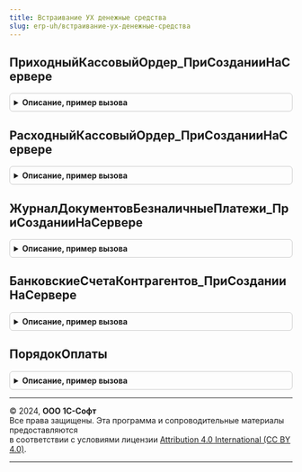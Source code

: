 ```yaml
---
title: Встраивание УХ денежные средства
slug: erp-uh/встраивание-ух-денежные-средства
---
```



## ПриходныйКассовыйОрдер_ПриСозданииНаСервере
<details style="margin: 1em 0; padding: 0.5em; border: 1px solid #ccc; border-radius: 6px;">

<summary style="font-weight: bold; cursor: pointer;">Описание, пример вызова</summary>

```bsl

Процедура ПриходныйКассовыйОрдер_ПриСозданииНаСервере(Форма, Отказ, СтандартнаяОбработка) Экспорт
```

Пример вызова
```bsl
ВстраиваниеУХДенежныеСредства.ПриходныйКассовыйОрдер_ПриСозданииНаСервере(Форма, Отказ, СтандартнаяОбработка) 
```
</details>

## РасходныйКассовыйОрдер_ПриСозданииНаСервере
<details style="margin: 1em 0; padding: 0.5em; border: 1px solid #ccc; border-radius: 6px;">

<summary style="font-weight: bold; cursor: pointer;">Описание, пример вызова</summary>

```bsl

Процедура РасходныйКассовыйОрдер_ПриСозданииНаСервере(Форма, Отказ, СтандартнаяОбработка) Экспорт
```

Пример вызова
```bsl
ВстраиваниеУХДенежныеСредства.РасходныйКассовыйОрдер_ПриСозданииНаСервере(Форма, Отказ, СтандартнаяОбработка) 
```
</details>

## ЖурналДокументовБезналичныеПлатежи_ПриСозданииНаСервере
<details style="margin: 1em 0; padding: 0.5em; border: 1px solid #ccc; border-radius: 6px;">

<summary style="font-weight: bold; cursor: pointer;">Описание, пример вызова</summary>

```bsl

Процедура ЖурналДокументовБезналичныеПлатежи_ПриСозданииНаСервере(Форма, Отказ, СтандартнаяОбработка) Экспорт
```

Пример вызова
```bsl
ВстраиваниеУХДенежныеСредства.ЖурналДокументовБезналичныеПлатежи_ПриСозданииНаСервере(Форма, Отказ, СтандартнаяОбработка) 
```
</details>

## БанковскиеСчетаКонтрагентов_ПриСозданииНаСервере
<details style="margin: 1em 0; padding: 0.5em; border: 1px solid #ccc; border-radius: 6px;">

<summary style="font-weight: bold; cursor: pointer;">Описание, пример вызова</summary>

```bsl

Процедура БанковскиеСчетаКонтрагентов_ПриСозданииНаСервере(Форма, Отказ, СтандартнаяОбработка) Экспорт
```

Пример вызова
```bsl
ВстраиваниеУХДенежныеСредства.БанковскиеСчетаКонтрагентов_ПриСозданииНаСервере(Форма, Отказ, СтандартнаяОбработка) 
```
</details>

## ПорядокОплаты
<details style="margin: 1em 0; padding: 0.5em; border: 1px solid #ccc; border-radius: 6px;">

<summary style="font-weight: bold; cursor: pointer;">Описание, пример вызова</summary>

```bsl

Функция ПорядокОплаты(ВалютаВзаиморасчетов, ВалютаОплаты) Экспорт
```

Пример вызова
```bsl
Результат = ВстраиваниеУХДенежныеСредства.ПорядокОплаты(ВалютаВзаиморасчетов, ВалютаОплаты) 
```
</details>

---

© 2024, **ООО 1С-Софт**  
Все права защищены. Эта программа и сопроводительные материалы предоставляются  
в соответствии с условиями лицензии [Attribution 4.0 International (CC BY 4.0)](https://creativecommons.org/licenses/by/4.0/legalcode).

---
